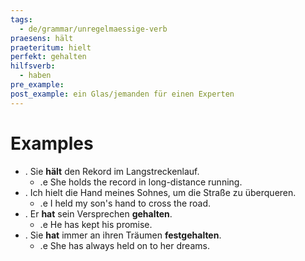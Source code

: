 ```yaml
---
tags:
  - de/grammar/unregelmaessige-verb
praesens: hält
praeteritum: hielt
perfekt: gehalten
hilfsverb:
  - haben
pre_example: 
post_example: ein Glas/jemanden für einen Experten
---
```


# Examples
- . Sie **hält** den Rekord im Langstreckenlauf.
	- .e She holds the record in long-distance running.
- . Ich hielt die Hand meines Sohnes, um die Straße zu überqueren.
	- .e I held my son's hand to cross the road.
- . Er **hat** sein Versprechen **gehalten**.
	- .e He has kept his promise.
- . Sie **hat** immer an ihren Träumen **festgehalten**.
	- .e She has always held on to her dreams.
